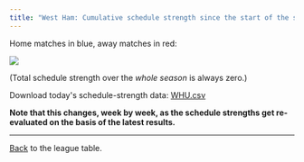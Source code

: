 ```yaml
---
title: "West Ham: Cumulative schedule strength since the start of the season"
---
```


Home matches in blue, away matches in red:


![](/assets/leagues/england-premier-league/2017/schedule-strengths/WHU.png)

(Total schedule strength over the *whole season* is always zero.)


Download today's schedule-strength data: [WHU.csv](/assets/leagues/england-premier-league/2017/schedule-strengths/WHU.csv)

**Note that this changes, week by week, as the schedule strengths get re-evaluated on the
basis of the latest results.**

-----

[Back](/leagues/england-premier-league) to the league table.


